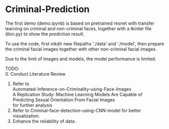 # Criminal-Prediction

The first demo (demo.ipynb) is based on pretrained resnet with transfer learning on criminal and non-criminal faces, together with a tkinter file (tkin.py) to show the prediction result.

To use the code, first mkdir new filepaths './data' and './model', then prepare the criminal facial images together with other non-criminal facial images.

Due to the limit of images and models, the model performance is limited.


TODO:  <br>
0. Conduct Literature Review <br>
1. Refer to  <br>
Automated-Inference-on-Criminality-using-Face-Images  <br>
A Replication Study: Machine Learning Models Are Capable of Predicting Sexual Orientation From Facial Images  <br>
for further analysis  <br>
2. Refer to Criminal-face-detection-using-CNN-model for better visualization.  <br>
3. Enhance the reliability of data.  <br>
